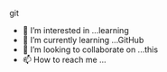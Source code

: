 git

- 👀 I’m interested in ...learning
- 🌱 I’m currently learning ...GitHub
- 💞️ I’m looking to collaborate on ...this
- 📫 How to reach me ...

<!---
maria352b/maria352b is a ✨ special ✨ repository because its `README.md` (this file) appears on your GitHub profile.
You can click the Preview link to take a look at your changes.
--->
